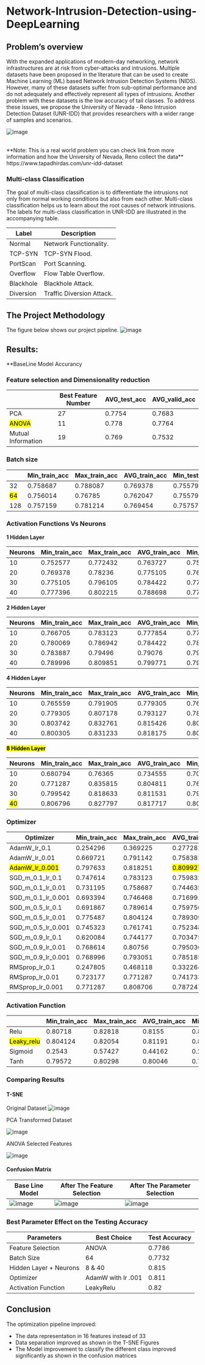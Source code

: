 # Network-Intrusion-Detection-using-DeepLearning
## Problem’s overview
With the expanded applications of modern-day networking, network infrastructures are at risk from cyber-attacks and intrusions. Multiple datasets have been proposed in the literature that can be used to create Machine Learning (ML) based Network Intrusion Detection Systems (NIDS). However, many of these datasets suffer from sub-optimal performance and do not adequately and effectively represent all types of intrusions.  Another problem with these datasets is the low accuracy of tail classes. To address these issues,  we propose the University of Nevada - Reno Intrusion Detection Dataset (UNR-IDD) that provides researchers with a wider range of samples and scenarios.

![image](Image/Picture8.png)


[//]: #![image](https://drive.google.com/uc?export=view&id=12F5nT5UPD-PQWMy23u6iVmP36EEF2gqC)

<br>
**Note: This is a real world problem you can check link from more information and how the University of Nevada, Reno collect the data**
https://www.tapadhirdas.com/unr-idd-dataset

### Multi-class Classification
The goal of multi-class classification is to differentiate the intrusions not only from normal working conditions but also from each other. Multi-class classification helps us to learn about the root causes of network intrusions. The labels for multi-class classification in UNR-IDD are illustrated in the accompanying table.

| Label	      | Description                   |
| ----------- | -----------                   |
|Normal       |	Network Functionality.|
|TCP-SYN      |	TCP-SYN Flood.                |
|PortScan     |	Port Scanning.                |
|Overflow     |	Flow Table Overflow.          |
|Blackhole    |	Blackhole Attack.             |
|Diversion    |	Traffic Diversion Attack.     |

## The Project Methodology
The figure below shows our project pipeline.
![image](Image/Picture7.png)

[//]: #![image](https://drive.google.com/uc?export=view&id=1mMgQzvgfCqGYUnkptkJ_Ahh3fRBPgMde)

## Results:
**BaseLine Model Accurancy

### Feature selection and Dimensionality reduction

|                    | Best Feature Number | AVG\_test\_acc | AVG\_valid\_acc |
|--------------------|---------------------|----------------|-----------------|
| PCA                | 27                  | 0.7754         | 0.7683          |
| <mark>ANOVA</mark> | 11                  | 0.778          | 0.7764          |
| Mutual Information | 19                  | 0.769          | 0.7532          |

### Batch size

|                 | Min\_train\_acc | Max\_train\_acc | AVG\_train\_acc | Min\_test\_acc | Max\_test\_acc | AVG\_test\_acc        | Min\_valid\_acc | Max\_valid\_acc | AVG\_valid\_acc |
|-----------------| --------------- | --------------- | --------------- | -------------- | -------------- |-----------------------| --------------- | --------------- | --------------- |
| 32              | 0.758687        | 0.788087        | 0.769378        | 0.755793       | 0.778966       | 0.770053              | 0.755793        | 0.782531        | 0.765419        |
| <mark>64</mark> | 0.756014        | 0.76785         | 0.762047        | 0.755793       | 0.784314       | <mark>0.773262</mark> | 0.721925        | 0.754011        | 0.745098        |
| 128             | 0.757159        | 0.781214        | 0.769454        | 0.757576       | 0.780749       | 0.768627              | 0.748663        | 0.795009        | 0.77041         |


### Activation Functions Vs Neurons

**1 Hidden Layer**

| Neurons  | Min\_train\_acc | Max\_train\_acc | AVG\_train\_acc | Min\_test\_acc | Max\_test\_acc | AVG\_test\_acc | Min\_valid\_acc | Max\_valid\_acc | AVG\_valid\_acc |
|----------| --------------- | --------------- | --------------- | -------------- | -------------- | -------------- | --------------- | --------------- | --------------- |
| 10       | 0.752577        | 0.772432        | 0.763727        | 0.754011       | 0.777184       | 0.768984       | 0.730838        | 0.775401        | 0.752941        |
| 20       | 0.769378        | 0.78236         | 0.775105        | 0.768271       | 0.789661       | 0.781105       | 0.759358        | 0.791444        | 0.773975        |
| 30       | 0.775105        | 0.796105        | 0.784422        | 0.778966       | 0.818182       | 0.802139       | 0.773619        | 0.798574        | 0.785383        |
| 40       | 0.777396        | 0.802215        | 0.788698        | 0.775401       | 0.807487       | 0.793583       | 0.770053        | 0.798574        | 0.788235        |

**2 Hidden Layer**

| Neurons  | Min\_train\_acc | Max\_train\_acc | AVG\_train\_acc | Min\_test\_acc | Max\_test\_acc | AVG\_test\_acc | Min\_valid\_acc | Max\_valid\_acc | AVG\_valid\_acc |
|----------| --------------- | --------------- | --------------- | -------------- | -------------- | -------------- | --------------- | --------------- | --------------- |
| 10       | 0.766705        | 0.783123        | 0.777854        | 0.775401       | 0.800357       | 0.78574        | 0.746881        | 0.777184        | 0.768627        |
| 20       | 0.780069        | 0.786942        | 0.784422        | 0.782531       | 0.802139       | 0.7918         | 0.770053        | 0.793226        | 0.780036        |
| 30       | 0.783887        | 0.79496         | 0.79076         | 0.793226       | 0.816399       | 0.802852       | 0.780749        | 0.793226        | 0.78574         |
| 40       | 0.789996        | 0.809851        | 0.799771        | 0.798574       | 0.827094       | 0.810695       | 0.782531        | 0.809269        | 0.795722        |

**4 Hidden Layer**

| Neurons  | Min\_train\_acc | Max\_train\_acc | AVG\_train\_acc | Min\_test\_acc | Max\_test\_acc | AVG\_test\_acc | Min\_valid\_acc | Max\_valid\_acc | AVG\_valid\_acc |
|----------| --------------- | --------------- | --------------- | -------------- | -------------- | -------------- | --------------- | --------------- | --------------- |
| 10       | 0.765559        | 0.791905        | 0.779305        | 0.764706       | 0.800357       | 0.783957       | 0.775401        | 0.787879        | 0.783957        |
| 20       | 0.779305        | 0.807178        | 0.793127        | 0.784314       | 0.821747       | 0.804635       | 0.770053        | 0.809269        | 0.792513        |
| 30       | 0.803742        | 0.832761        | 0.815426        | 0.803922       | 0.825312       | 0.814617       | 0.787879        | 0.83779         | 0.812478        |
| 40       | 0.800305        | 0.831233        | 0.818175        | 0.805704       | 0.83779        | 0.823173       | 0.800357        | 0.818182        | 0.808913        |

<mark>**8 Hidden Layer**</mark>

| Neurons         | Min\_train\_acc | Max\_train\_acc | AVG\_train\_acc | Min\_test\_acc | Max\_test\_acc | AVG\_test\_acc        | Min\_valid\_acc | Max\_valid\_acc | AVG\_valid\_acc |
|-----------------| --------------- | --------------- | --------------- | -------------- | -------------- |-----------------------| --------------- | --------------- | --------------- |
| 10              | 0.680794        | 0.76365         | 0.734555        | 0.7041         | 0.777184       | 0.748307              | 0.68984         | 0.762923        | 0.739394        |
| 20              | 0.771287        | 0.835815        | 0.804811        | 0.762923       | 0.819964       | 0.748307              | 0.780749        | 0.816399        | 0.804991        |
| 30              | 0.799542        | 0.818633        | 0.811531        | 0.798574       | 0.836007       | 0.818538              | 0.802139        | 0.821747        | 0.810695        |
| <mark>40</mark> | 0.806796        | 0.827797        | 0.817717        | 0.800357       | 0.84492        | <mark>0.824599</mark> | 0.807487        | 0.825312        | 0.814617        |


### Optimizer

| Optimizer                     | Min\_train\_acc | Max\_train\_acc | AVG\_train\_acc       | Min\_test\_acc | Max\_test\_acc | AVG\_test\_acc        | Min\_valid\_acc | Max\_valid\_acc | AVG\_valid\_acc |
|-------------------------------| -------- | -------- |-----------------------| -------- | -------- |-----------------------| -------- | -------- | -------- |
| AdamW\_lr\_0.1                | 0.254296 | 0.369225 | 0.277281              | 0.226381 | 0.397504 | 0.260606              | 0.251337 | 0.331551 | 0.26738  |
| AdamW\_lr\_0.01               | 0.669721 | 0.791142 | 0.758381              | 0.688057 | 0.803922 | 0.77148               | 0.684492 | 0.805704 | 0.76934  |
| <mark>AdamW\_lr\_0.001</mark> | 0.797633 | 0.818251 | <mark>0.809927</mark> | 0.791444 | 0.828877 | <mark>0.810695</mark> | 0.802139 | 0.823529 | 0.814973 |
| SGD\_m\_0.1\_lr\_0.1          | 0.747614 | 0.783123 | 0.759832              | 0.764706 | 0.789661 | 0.77148               | 0.754011 | 0.782531 | 0.766845 |
| SGD\_m\_0.1\_lr\_0.01         | 0.731195 | 0.758687 | 0.744635              | 0.723708 | 0.762923 | 0.753298              | 0.73262  | 0.766488 | 0.749376 |
| SGD\_m\_0.1\_lr\_0.001        | 0.693394 | 0.746468 | 0.716991              | 0.698752 | 0.773619 | 0.735116              | 0.686275 | 0.759358 | 0.718004 |
| SGD\_m\_0.5\_lr\_0.1          | 0.691867 | 0.789614 | 0.759756              | 0.7041   | 0.807487 | 0.768627              | 0.695187 | 0.795009 | 0.766132 |
| SGD\_m\_0.5\_lr\_0.01         | 0.775487 | 0.804124 | 0.789309              | 0.773619 | 0.802139 | 0.790374              | 0.766488 | 0.809269 | 0.792513 |
| SGD\_m\_0.5\_lr\_0.001        | 0.745323 | 0.761741 | 0.752348              | 0.752228 | 0.770053 | 0.759002              | 0.752228 | 0.768271 | 0.756506 |
| SGD\_m\_0.9\_lr\_0.1          | 0.620084 | 0.744177 | 0.703475              | 0.631016 | 0.762923 | 0.716221              | 0.631016 | 0.759358 | 0.713725 |
| SGD\_m\_0.9\_lr\_0.01         | 0.768614 | 0.80756  | 0.795036              | 0.768271 | 0.814617 | 0.801426              | 0.778966 | 0.816399 | 0.802496 |
| SGD\_m\_0.9\_lr\_0.001        | 0.768996 | 0.793051 | 0.785185              | 0.775401 | 0.802139 | 0.790018              | 0.768271 | 0.800357 | 0.788235 |
| RMSprop\_lr\_0.1              | 0.247805 | 0.468118 | 0.332264              | 0.226381 | 0.508021 | 0.347237              | 0.251337 | 0.449198 | 0.330838 |
| RMSprop\_lr\_0.01             | 0.723177 | 0.771287 | 0.741733              | 0.736185 | 0.786096 | 0.757932              | 0.743316 | 0.786096 | 0.760428 |
| RMSprop\_lr\_0.001            | 0.771287 | 0.808706 | 0.787247              | 0.773619 | 0.812834 | 0.790731              | 0.768271 | 0.812834 | 0.787166 |

### Activation Function

|                          | Min\_train\_acc | Max\_train\_acc | AVG\_train\_acc | Min\_test\_acc | Max\_test\_acc | AVG\_test\_acc       | Min\_valid\_acc | Max\_valid\_acc | AVG\_valid\_acc |
|--------------------------| --------------- | --------------- | --------------- | -------------- | -------------- |----------------------| --------------- | --------------- | --------------- |
| Relu                     | 0.80718         | 0.82818         | 0.8155          | 0.80927        | 0.83066        | 0.8164               | 0.79679         | 0.81996         | 0.8107          |
| <mark>Leaky\_relu</mark> | 0.804124        | 0.82054         | 0.81191         | 0.80392        | 0.84136        | <mark>0.81854</mark> | 0.80392         | 0.823529        | 0.81177         |
| Sigmoid                  | 0.2543          | 0.57427         | 0.44162         | 0.22638        | 0.61497        | 0.44385              | 0.25134         | 0.61141         | 0.46631         |
| Tanh                     | 0.79572         | 0.80298         | 0.80046         | 0.79857        | 0.81283        | 0.80535              | 0.80927         | 0.827094        | 0.8189          |

### Comparing Results

#### T-SNE
Original Dataset
![image](Image/Picture4.png)

[//]: # (![image]&#40;https://drive.google.com/uc?export=view&id=1Og_zNBx4Vm9P8c90NA6NgnZQ4tpv8Ai5&#41;)

PCA Transformed Dataset

![image](Image/Picture5.png)

[//]: # (![image]&#40;https://drive.google.com/uc?export=view&id=1XPxo15BFDt9KYCxElvsLiGIsqnssf_CN&#41;)

ANOVA Selected Features

![image](Image/Picture6.png)

[//]: # (![image]&#40;https://drive.google.com/uc?export=view&id=1TAQxkeAAz0bvITBwtvvehul6hMvtVGYT&#41;)

#### Confusion Matrix

| Base Line Model   | After The Feature Selection  | After The Parameter Selection |
|-------------------|------------------------------|-------------------------------|
| ![image](Image/Picture1.png) | ![image](Image/Picture2.png) | ![image](Image/Picture3.png)  |

[//]: # (| ![image]&#40;https://drive.google.com/uc?export=view&id=1suQXuao7zxyf-3znB2zAqRmmrKQdhi41&#41; | ![image]&#40;https://drive.google.com/uc?export=view&id=1B_XCaz1bgJRY2OAAqGI2P25Ut-pzi0rN&#41;        | ![image]&#40;https://drive.google.com/uc?export=view&id=1ZiKCYL8KGozQYQMTUZa-j_-S0oNzZsSa&#41;  |)


### Best Parameter Effect on the Testing Accuracy

| Parameters             | Best Choice        | Test Accuracy |
|------------------------|--------------------|---------------|
| Feature Selection      | ANOVA              | 0.7786        |
| Batch Size             | 64                 | 0.7732        |
| Hidden Layer + Neurons | 8 & 40             | 0.815         |
| Optimizer              | AdamW with lr .001 | 0.811         |
| Activation Function    | LeakyRelu          | 0.82          |


## Conclusion

The optimization pipeline improved:
- The data representation in 16 features instead of 33
- Data separation improved as shown in the T-SNE Figures
- The Model improvement to classify the different class improved significantly as shown in the confusion matrices
